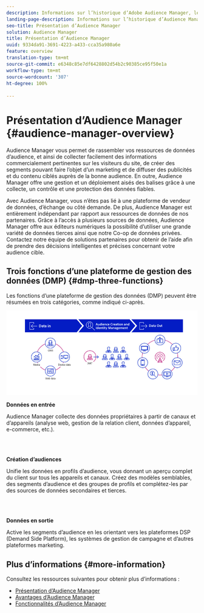 ```yaml
---
description: Informations sur l’historique d’Adobe Audience Manager, les types de données collectées, la segmentation, les rapports, etc.
landing-page-description: Informations sur l’historique d’Audience Manager, les types de données collectées, la segmentation, le compte rendu des performances, etc.
seo-title: Présentation d’Audience Manager
solution: Audience Manager
title: Présentation d’Audience Manager
uuid: 9334da91-3691-4223-a433-cca35a980a6e
feature: overview
translation-type: tm+mt
source-git-commit: e6348c85e7df6428802d54b2c90385ce95f50e1a
workflow-type: tm+mt
source-wordcount: '307'
ht-degree: 100%

---
```



# Présentation d’Audience Manager {#audience-manager-overview}

Audience Manager vous permet de rassembler vos ressources de données d’audience, et ainsi de collecter facilement des informations commercialement pertinentes sur les visiteurs du site, de créer des segments pouvant faire l’objet d’un marketing et de diffuser des publicités et du contenu ciblés auprès de la bonne audience. En outre, Audience Manager offre une gestion et un déploiement aisés des balises grâce à une collecte, un contrôle et une protection des données fiables.

Avec Audience Manager, vous n’êtes pas lié à une plateforme de vendeur de données, d’échange ou côté demande. De plus, Audience Manager est entièrement indépendant par rapport aux ressources de données de nos partenaires. Grâce à l’accès à plusieurs sources de données, Audience Manager offre aux éditeurs numériques la possibilité d’utiliser une grande variété de données tierces ainsi que notre Co-op de données privées. Contactez notre équipe de solutions partenaires pour obtenir de l’aide afin de prendre des décisions intelligentes et précises concernant votre audience cible.

## Trois fonctions d’une plateforme de gestion des données (DMP) {#dmp-three-functions}

Les fonctions d’une plateforme de gestion des données (DMP) peuvent être résumées en trois catégories, comme indiqué ci-après.

![Image de trois fonctions DMP : données en entrée, création d’audiences, données en sortie](/help/using/overview/assets/dmp-functions.png)

**Données en entrée**

Audience Manager collecte des données propriétaires à partir de canaux et d’appareils (analyse web, gestion de la relation client, données d’appareil, e-commerce, etc.).

<br> 

**Création d’audiences**

Unifie les données en profils d’audience, vous donnant un aperçu complet du client sur tous les appareils et canaux. Créez des modèles semblables, des segments d’audience et des groupes de profils et complétez-les par des sources de données secondaires et tierces.

<br> 

**Données en sortie**

Active les segments d’audience en les orientant vers les plateformes DSP (Demand Side Platform), les systèmes de gestion de campagne et d’autres plateformes marketing.

## Plus d’informations {#more-information}

Consultez les ressources suivantes pour obtenir plus d’informations :
* [Présentation d’Audience Manager](https://www.adobe.com/fr/analytics/audience-manager.html)
* [Avantages d’Audience Manager](https://www.adobe.com/fr/analytics/audience-manager/benefits.html)
* [Fonctionnalités d’Audience Manager](https://www.adobe.com/fr/analytics/audience-manager/features.html)


<!--

## History and Background {#history-and-background}

Audience Manager started as Demdex in 2008. It was acquired by Adobe Systems in 2011 and subsequently rebranded as Audience Manager.

## History {#history}

Since 2008, Audience Manager (formerly, [!UICONTROL Demdex]) has been a pioneer in the on-line audience management market. Audience Manager services power dynamic, multi-channel online data strategies. Our platform and services are used by an array of diverse industries from automobiles (AutoTrader), to airlines (American Airlines), and financial services companies (American Express). Audience Manager uses enterprise-level technology to provide the scale, reliability, analytics, and performance to help your business succeed online. Audience Manager integrates with the Adobe Experience Cloud to help you centralize, manage, and take action on your data assets across a growing number of digitally addressable channels.

## Audience Manager and its Data Management Platform (DMP) {#aam-dmp}

Audience Manager helps you manage your data pipeline. Our service is a catalyst that transforms generic users and raw data signals into actual audience segments used for multi-channel marketing efforts. Additionally, Audience Manager provides tools for tag management and audience analytics while simultaneously meeting the privacy and data security needs of clients and consumers.

![](assets/am_overview_80.png)


-->